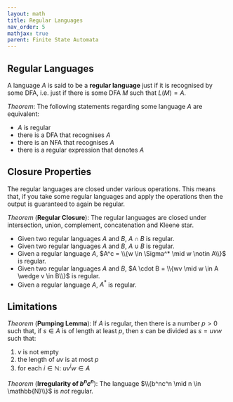 ```yaml
---
layout: math
title: Regular Languages
nav_order: 5
mathjax: true
parent: Finite State Automata
---
```


## Regular Languages

A language $A$ is said to be a __regular language__ just if it is recognised by some DFA, i.e. just if there is some DFA $M$ such that $L(M) = A$.

*Theorem*: The following statements regarding some language $A$ are equivalent:
  * $A$ is regular
  * there is a DFA that recognises $A$
  * there is an NFA that recognises $A$
  * there is a regular expression that denotes $A$

## Closure Properties

The regular languages are closed under various operations.  This means that, if you take some regular languages and apply the operations then the output is guaranteed to again be regular.

*Theorem* (__Regular Closure__): The regular languages are closed under intersection, union, complement, concatenation and Kleene star.
  * Given two regular languages $A$ and $B$, $A \cap B$ is regular.
  * Given two regular languages $A$ and $B$, $A \cup B$ is regular.
  * Given a regular language $A$, $A^c = \\{w \in \Sigma^* \mid w \notin A\\}$ is regular.
  * Given two regular languages $A$ and $B$, $A \cdot B = \\{wv \mid w \in A \wedge v \in B\\}$ is regular.
  * Given a regular language $A$, $A^*$ is regular.

## Limitations

*Theorem* (__Pumping Lemma__): If $A$ is regular, then there is a number $p > 0$ such that, if $s \in A$ is of length at least $p$, then $s$ can be divided as $s = uvw$ such that:
  1. $v$ is not empty
  2. the length of $uv$ is at most $p$
  3. for each $i \in \mathbb{N}$: $uv^iw \in A$

*Theorem* (__Irregularity of $b^nc^n$__): The language $\\{b^nc^n \mid n \in \mathbb{N}\\}$ is *not* regular.
